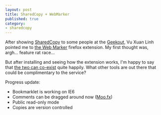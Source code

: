 ```yaml
---
layout: post
title: SharedCopy + WebMarker
published: true
category:
- sharedcopy
---
```

After showing [SharedCopy](http://sharedcopy.com/) to some people at the [Geekout](http://www.thedigitalmovement.org/blog/2007/03/13/nexus-2007-come-geekout-with-us/), Vu Xuan Linh pointed me to [the Web Marker](http://liveurls.mozdev.org/installation.html) firefox extension. My first thought was, argh... feature rat race...

But after installing and seeing how the extension works, I'm happy to say that [the two can co-exist](http://www.google.com.sg.sharedcopy.com/a5a2c1842a62ca1276435f1de60c1aa5.html) quite happily. What other tools are out there that could be complimentary to the service?

Progress update:

- Bookmarklet is working on IE6
- Comments can be dragged around now ([Moo.fx](http://moofx.mad4milk.net/))
- Public read-only mode
- Copies are version controlled   
